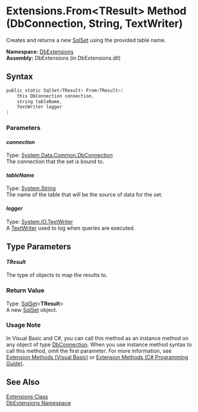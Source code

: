 Extensions.From&lt;TResult> Method (DbConnection, String, TextWriter)
=====================================================================
Creates and returns a new [SqlSet<TResult>][1] using the provided table name.

**Namespace:** [DbExtensions][2]  
**Assembly:** DbExtensions (in DbExtensions.dll)

Syntax
------

```csharp
public static SqlSet<TResult> From<TResult>(
	this DbConnection connection,
	string tableName,
	TextWriter logger
)
```

### Parameters

#### *connection*
Type: [System.Data.Common.DbConnection][3]  
The connection that the set is bound to.

#### *tableName*
Type: [System.String][4]  
The name of the table that will be the source of data for the set.

#### *logger*
Type: [System.IO.TextWriter][5]  
A [TextWriter][5] used to log when queries are executed.


Type Parameters
---------------

#### *TResult*
The type of objects to map the results to.

### Return Value
Type: [SqlSet][1]&lt;**TResult**>  
A new [SqlSet<TResult>][1] object.
### Usage Note
In Visual Basic and C#, you can call this method as an instance method on any object of type [DbConnection][3]. When you use instance method syntax to call this method, omit the first parameter. For more information, see [Extension Methods (Visual Basic)][6] or [Extension Methods (C# Programming Guide)][7].

See Also
--------
[Extensions Class][8]  
[DbExtensions Namespace][2]  

[1]: ../SqlSet_1/README.md
[2]: ../README.md
[3]: http://msdn.microsoft.com/en-us/library/c790zwhc
[4]: http://msdn.microsoft.com/en-us/library/s1wwdcbf
[5]: http://msdn.microsoft.com/en-us/library/ywxh2328
[6]: http://msdn.microsoft.com/en-us/library/bb384936.aspx
[7]: http://msdn.microsoft.com/en-us/library/bb383977.aspx
[8]: README.md